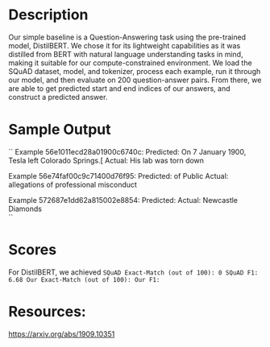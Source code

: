 # Description

Our simple baseline is a Question-Answering task using the pre-trained model, DistilBERT. We chose it for its lightweight capabilities as it was distilled from BERT with natural language understanding tasks in mind, making it suitable for our compute-constrained environment. We load the SQuAD dataset, model, and tokenizer, process each example, run it through our model, and then evaluate on 200 question-answer pairs. From there, we are able to get predicted start and end indices of our answers, and construct a predicted answer.

# Sample Output

``
Example 56e1011ecd28a01900c6740c:
Predicted: On 7 January 1900, Tesla left Colorado Springs.[
Actual: His lab was torn down

Example 56e74faf00c9c71400d76f95:
Predicted: of Public
Actual: allegations of professional misconduct

Example 572687e1dd62a815002e8854:
Predicted:
Actual: Newcastle Diamonds  
``

# Scores

For DistilBERT, we achieved
`SQuAD Exact-Match (out of 100): 0
SQuAD F1: 6.68
Our Exact-Match (out of 100):
Our F1: `

# Resources:

https://arxiv.org/abs/1909.10351
